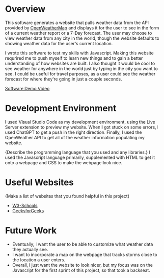# Overview
This software generates a website that pulls weather data from the API provided by [OpenWeatherMap](https://openweathermap.org/) and displays it for the user to see in the form of a current weather report or a 7-Day forecast. The user may choose to view weather data from any city in the world, though the website defaults to showing weather data for the user's current location.

I wrote this software to test my skills with Javascript. Making this website requrired me to push myself to learn new things and to gain a better understanding of how websites are built. I also thought it would be cool to see weather for anywhere in the world just by typing in the city you want to see. I could be useful for travel purposes, as a user could see the weather forecast for where they're going in just a couple seconds.

[Software Demo Video](https://www.youtube.com/watch?v=Dv1RNQ2gZOo&ab_channel=KennethHalling)

# Development Environment

I used Visual Studio Code as my development environment, using the Live Server extension to preview my website. When I got stuck on some errors, I used ChatGPT to get a push in the right direction. Finally, I used the OpenWeather API to get all of the weather information populating my website.

{Describe the programming language that you used and any libraries.}
I used the Javascript language primarily, supplemented with HTML to get it onto a webpage and CSS to make the webpage look nice.

# Useful Websites

{Make a list of websites that you found helpful in this project}

- [W3-Schools](https://www.w3schools.com/js/js_intro.asp)
- [GeeksforGeeks](https://www.geeksforgeeks.org/javascript/)

# Future Work

- Eventually, I want the user to be able to customize what weather data they actually see.
- I want to incorporate a map on the webpage that tracks storms close to the location a user enters.
- Overall, I just want the website to look nicer, but my focus was on the Javascript for the first sprint of this project, so that took a backseat.
